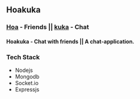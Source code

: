 ## Hoakuka
### [Hoa](https://translate.google.co.in/?rlz=1C1CHBF_enIN726IN726&biw=1366&bih=672&um=1&ie=UTF-8&hl=en&client=tw-ob#en/haw/friends) - Friends || [kuka](https://translate.google.co.in/?rlz=1C1CHBF_enIN726IN726&biw=1366&bih=672&um=1&ie=UTF-8&hl=en&client=tw-ob#en/haw/chat) - Chat
#### Hoakuka - Chat with friends || A chat-application.

### Tech Stack
- Nodejs
- Mongodb
- Socket.io
- Expressjs
